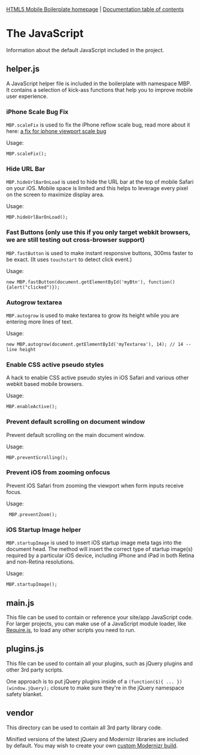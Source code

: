[HTML5 Mobile Boilerplate homepage](http://html5boilerplate.com/mobile) | [Documentation
table of contents](README.md)

# The JavaScript

Information about the default JavaScript included in the project.

## helper.js

A JavaScript helper file is included in the boilerplate with namespace MBP. It contains a selection of kick-ass functions that help you to improve mobile user experience.

### iPhone Scale Bug Fix

`MBP.scaleFix` is used to fix the iPhone reflow scale bug, read more about it here: [a fix for iphone viewport scale bug](http://www.blog.highub.com/mobile-2/a-fix-for-iphone-viewport-scale-bug/)

Usage: 

```
MBP.scaleFix();
```

### Hide URL Bar

`MBP.hideUrlBarOnLoad` is used to hide the URL bar at the top of mobile Safari on your iOS. Mobile space is limited and this helps to leverage every pixel on the screen to maximize display area.

Usage:

``` 
MBP.hideUrlBarOnLoad();
```

### Fast Buttons (only use this if you only target webkit browsers, we are still testing out cross-browser support)

`MBP.fastButton` is used to make instant responsive buttons, 300ms faster to be exact. (It uses `touchstart` to detect click event.) 

Usage:

```
new MBP.fastButton(document.getElementById('myBtn'), function() {alert("clicked")});
```

### Autogrow textarea

`MBP.autogrow` is used to make textarea to grow its height while you are entering more lines of text.

Usage:

``` 
new MBP.autogrow(document.getElementById('myTextarea'), 14); // 14 -- line height
```

### Enable CSS active pseudo styles

A hack to enable CSS active pseudo styles in iOS Safari and various other webkit based mobile browsers.

Usage:

```
MBP.enableActive();
```

### Prevent default scrolling on document window

Prevent default scrolling on the main document window.

Usage:

```
MBP.preventScrolling();
```

### Prevent iOS from zooming onfocus

Prevent iOS Safari from zooming the viewport when form inputs receive focus.

Usage:

```
 MBP.preventZoom();
```

### iOS Startup Image helper

`MBP.startupImage` is used to insert iOS startup image meta tags into the document head. The method will insert the correct type of startup image(s) required by a particular iOS device, including iPhone and iPad in both Retina and non-Retina resolutions.

Usage:

```
MBP.startupImage();
```

## main.js

This file can be used to contain or reference your site/app JavaScript code.
For larger projects, you can make use of a JavaScript module loader, like
[Require.js](http://requirejs.org/), to load any other scripts you need to
run.

## plugins.js

This file can be used to contain all your plugins, such as jQuery plugins and other 3rd party scripts.

One approach is to put jQuery plugins inside of a `(function($){ ... })(window.jQuery);` closure to make sure they're in the jQuery namespace safety blanket.

## vendor

This directory can be used to contain all 3rd party library code.

Minified versions of the latest jQuery and Modernizr libraries are included by
default. You may wish to create your own [custom Modernizr
build](http://www.modernizr.com/download/).
